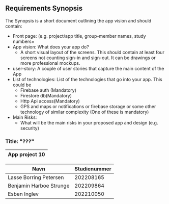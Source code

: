 ## Requirements Synopsis
The Synopsis is a short document outlining the app vision and should contain:

- Front page: (e.g. project/app title, group-member names, study numbers=
- App vision: What does your app do?
    - A short visual layout of the screens. This should contain at least four screens not counting sign-in and sign-out. It can be drawings or more professional mockups.
- user-story: A couple of user stories that capture the main content of the App
- List of technologies: List of the technologies that go into your app. This could be
    - Firebase auth (Mandatory)
    - Firestore db(Mandatory)
    - Http Api access(Mandatory)
    - GPS and maps or notifications or firebase storage or some other technology of similar complexity (One of these is mandatory)
- Main Risks:
    - What will be the main risks in your proposed app and design (e.g. security)

### Title: "???"

| App project 10 |
| --------- |

| Navn                    | Studienummer |
| ----------------------- | ------------ |
| Lasse Borring Petersen  | 202208165    |
| Benjamin Harboe Strunge | 202209864    |
| Esben Inglev            | 202210050    |
